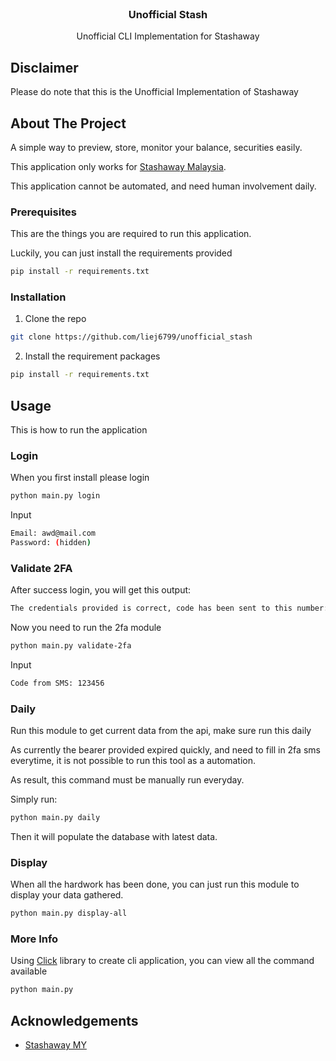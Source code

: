 <!-- PROJECT LOGO -->
<br />
<p align="center">
  <h3 align="center">Unofficial Stash</h3>

  <p align="center">
    Unofficial CLI Implementation for Stashaway
    <br />

  </p>
</p>

## Disclaimer
Please do note that this is the Unofficial Implementation of Stashaway


<!-- ABOUT THE PROJECT -->
## About The Project
A simple way to preview, store, monitor your balance, securities easily. 

This application only works for [Stashaway Malaysia](https://www.stashaway.my/).

This application cannot be automated, and need human involvement daily.

### Prerequisites

This are the things you are required to run this application.

Luckily, you can just install the requirements provided
```sh
pip install -r requirements.txt
```


### Installation
 
1. Clone the repo
```sh
git clone https://github.com/liej6799/unofficial_stash
```
2. Install the requirement packages
```sh
pip install -r requirements.txt
```


<!-- USAGE EXAMPLES -->
## Usage

This is how to run the application

### Login

When you first install please login 
```sh
python main.py login
```
Input
```sh
Email: awd@mail.com
Password: (hidden)
```

### Validate 2FA

After success login, you will get this output:
```sh
The credentials provided is correct, code has been sent to this number: %{number}.
```
Now you need to run the 2fa module
```sh
python main.py validate-2fa
```

Input
```sh
Code from SMS: 123456
```

### Daily

Run this module to get current data from the api, make sure run this daily

As currently the bearer provided expired quickly, 
and need to fill in 2fa sms everytime, it is not possible to run this tool as a automation.

As result, this command must be manually run everyday.

Simply run:
```sh
python main.py daily
```

Then it will populate the database with latest data.

### Display

When all the hardwork has been done, you can just run this module to display your data gathered.
```sh
python main.py display-all
```

### More Info

Using [Click](https://click.palletsprojects.com/en/7.x/) library to create cli application, you can view all the command available
```sh
python main.py
```


<!-- ACKNOWLEDGEMENTS -->
## Acknowledgements

* [Stashaway MY](https://www.stashaway.my/)



